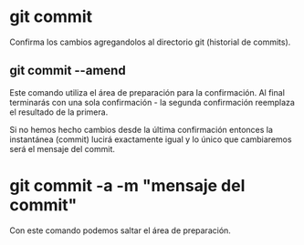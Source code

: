 # git commit
Confirma los cambios agregandolos al directorio git (historial de commits).

## git commit --amend
Este comando utiliza el área de preparación para la confirmación.
Al final terminarás con una sola confirmación - la segunda confirmación reemplaza el resultado de la primera.

Si no hemos hecho cambios desde la última confirmación entonces la instantánea (commit) lucirá exactamente igual y lo único que cambiaremos será el mensaje del commit.

# git commit -a -m "mensaje del commit"
Con este comando podemos saltar el área de preparación.
